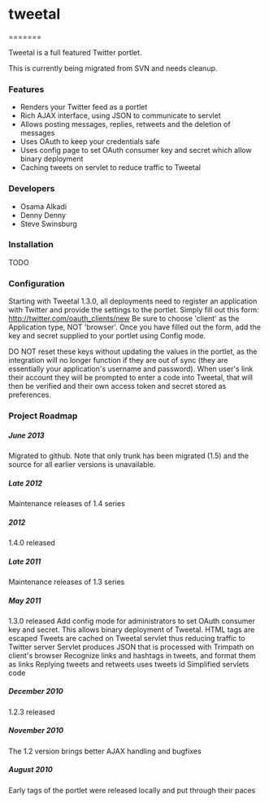 # tweetal
=======

Tweetal is a full featured Twitter portlet.

This is currently being migrated from SVN and needs cleanup.

### Features
* Renders your Twitter feed as a portlet
* Rich AJAX interface, using JSON to communicate to servlet
* Allows posting messages, replies, retweets and the deletion of messages
* Uses OAuth to keep your credentials safe
* Uses config page to set OAuth consumer key and secret which allow binary deployment
* Caching tweets on servlet to reduce traffic to Tweetal

### Developers
* Osama Alkadi
* Denny Denny
* Steve Swinsburg

### Installation

TODO

### Configuration
Starting with Tweetal 1.3.0, all deployments need to register an application with Twitter and provide the settings to the portlet. Simply fill out this form: http://twitter.com/oauth_clients/new
Be sure to choose 'client' as the Application type, NOT 'browser'. Once you have filled out the form, add the key and secret supplied to your portlet using Config mode.

DO NOT reset these keys without updating the values in the portlet, as the integration will no longer function if they are out of sync (they are essentially your application's username and password).
When user's link their account they will be prompted to enter a code into Tweetal, that will then be verified and their own access token and secret stored as preferences.

### Project Roadmap

##### June 2013

Migrated to github. Note that only trunk has been migrated (1.5) and the source for all earlier versions is unavailable.

##### Late 2012
Maintenance releases of 1.4 series

##### 2012
1.4.0 released

##### Late 2011
Maintenance releases of 1.3 series

##### May 2011
1.3.0 released
Add config mode for administrators to set OAuth consumer key and secret. This allows binary deployment of Tweetal.
HTML tags are escaped
Tweets are cached on Tweetal servlet thus reducing traffic to Twitter server
Servlet produces JSON that is processed with Trimpath on client's browser
Recognize links and hashtags in tweets, and format them as links
Replying tweets and retweets uses tweets id
Simplified servlets code

##### December 2010
1.2.3 released

##### November 2010
The 1.2 version brings better AJAX handling and bugfixes

##### August 2010
Early tags of the portlet were released locally and put through their paces
